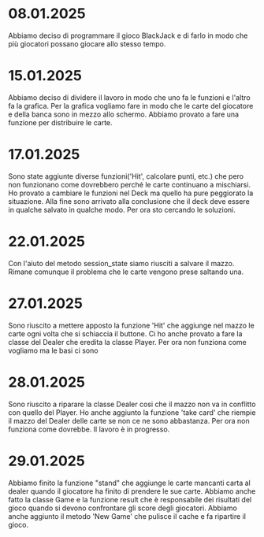 # 08.01.2025
Abbiamo deciso di programmare il gioco BlackJack e di farlo in modo che più giocatori possano giocare allo stesso tempo.


# 15.01.2025
Abbiamo deciso di dividere il lavoro in modo che uno fa le funzioni e l'altro fa la grafica.
Per la grafica vogliamo fare in modo che le carte del giocatore e della banca sono in mezzo allo schermo.
Abbiamo provato a fare una funzione per distribuire le carte.

# 17.01.2025
Sono state aggiunte diverse funzioni('Hit', calcolare punti, etc.) che pero non funzionano come dovrebbero perché le carte continuano a mischiarsi. Ho provato a cambiare
le funzioni nel Deck ma quello ha pure peggiorato la situazione. Alla fine sono arrivato alla conclusione che il deck deve essere in qualche
salvato in qualche modo. Per ora sto cercando le soluzioni.

# 22.01.2025
Con l'aiuto del metodo session_state siamo riusciti a salvare il mazzo. Rimane comunque il problema che le carte vengono prese saltando una.

# 27.01.2025
Sono riuscito a mettere apposto la funzione 'Hit' che aggiunge nel mazzo le carte ogni volta che si schiaccia il buttone. Ci ho anche provato 
a fare la classe del Dealer che eredita la classe Player. Per ora non funziona come vogliamo ma le basi ci sono

# 28.01.2025
Sono riuscito a riparare la classe Dealer cosi che il mazzo non va in conflitto con quello del Player. Ho anche aggiunto la funzione
'take card' che riempie il mazzo del Dealer delle carte se non ce ne sono abbastanza. Per ora non funziona come dovrebbe. Il lavoro è in progresso.

# 29.01.2025
Abbiamo finito la funzione "stand" che aggiunge le carte mancanti carta al dealer quando il giocatore ha finito di prendere le sue carte.
Abbiamo anche fatto la classe Game e la funzione result che è responsabile dei risultati del gioco quando si devono confrontare gli score
degli giocatori. Abbiamo anche aggiunto il metodo 'New Game' che pulisce il cache e fa ripartire il gioco.
